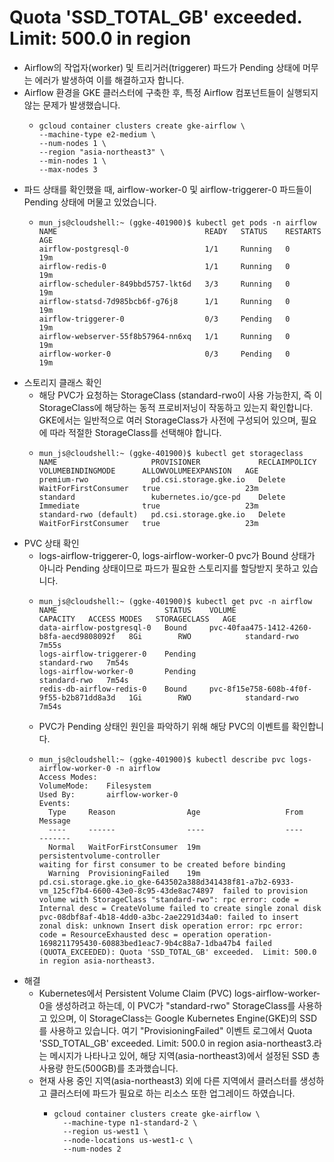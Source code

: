 # Quota 'SSD_TOTAL_GB' exceeded. Limit: 500.0 in region
- Airflow의 작업자(worker) 및 트리거러(triggerer) 파드가 Pending 상태에 머무는 에러가 발생하여 이를 해결하고자 합니다.
- Airflow 환경을 GKE 클러스터에 구축한 후, 특정 Airflow 컴포넌트들이 실행되지 않는 문제가 발생했습니다. 
  - ```shell
    gcloud container clusters create gke-airflow \
    --machine-type e2-medium \
    --num-nodes 1 \
    --region "asia-northeast3" \
    --min-nodes 1 \
    --max-nodes 3
    ```
- 파드 상태를 확인했을 때, airflow-worker-0 및 airflow-triggerer-0 파드들이 Pending 상태에 머물고 있었습니다.
  - ```shell
    mun_js@cloudshell:~ (ggke-401900)$ kubectl get pods -n airflow
    NAME                                 READY   STATUS    RESTARTS   AGE
    airflow-postgresql-0                 1/1     Running   0          19m
    airflow-redis-0                      1/1     Running   0          19m
    airflow-scheduler-849bbd5757-lkt6d   3/3     Running   0          19m
    airflow-statsd-7d985bcb6f-g76j8      1/1     Running   0          19m
    airflow-triggerer-0                  0/3     Pending   0          19m
    airflow-webserver-55f8b57964-nn6xq   1/1     Running   0          19m
    airflow-worker-0                     0/3     Pending   0          19m
    ```
- 스토리지 클래스 확인
  - 해당 PVC가 요청하는 StorageClass (standard-rwo이 사용 가능한지, 즉 이 StorageClass에 해당하는 동적 프로비저닝이 작동하고 있는지 확인합니다. GKE에서는 일반적으로 여러 StorageClass가 사전에 구성되어 있으며, 필요에 따라 적절한 StorageClass를 선택해야 합니다.
  - ```shell
    mun_js@cloudshell:~ (ggke-401900)$ kubectl get storageclass
    NAME                     PROVISIONER             RECLAIMPOLICY   VOLUMEBINDINGMODE      ALLOWVOLUMEEXPANSION   AGE
    premium-rwo              pd.csi.storage.gke.io   Delete          WaitForFirstConsumer   true                   23m
    standard                 kubernetes.io/gce-pd    Delete          Immediate              true                   23m
    standard-rwo (default)   pd.csi.storage.gke.io   Delete          WaitForFirstConsumer   true                   23m
    ```
- PVC 상태 확인
  - logs-airflow-triggerer-0, logs-airflow-worker-0 pvc가 Bound 상태가 아니라 Pending 상태이므로 파드가 필요한 스토리지를 할당받지 못하고 있습니다.
  - ```shell
    mun_js@cloudshell:~ (ggke-401900)$ kubectl get pvc -n airflow
    NAME                        STATUS    VOLUME                                     CAPACITY   ACCESS MODES   STORAGECLASS   AGE
    data-airflow-postgresql-0   Bound     pvc-40faa475-1412-4260-b8fa-aecd9808092f   8Gi        RWO            standard-rwo   7m55s
    logs-airflow-triggerer-0    Pending                                                                        standard-rwo   7m54s
    logs-airflow-worker-0       Pending                                                                        standard-rwo   7m54s
    redis-db-airflow-redis-0    Bound     pvc-8f15e758-608b-4f0f-9f55-b2b871dd8a3d   1Gi        RWO            standard-rwo   7m54s
    ```
  - PVC가 Pending 상태인 원인을 파악하기 위해 해당 PVC의 이벤트를 확인합니다.
  - ```shell
    mun_js@cloudshell:~ (ggke-401900)$ kubectl describe pvc logs-airflow-worker-0 -n airflow
    Access Modes:
    VolumeMode:    Filesystem
    Used By:       airflow-worker-0
    Events:
      Type     Reason                Age                   From                                                                                              Message
      ----     ------                ----                  ----                                                                                              -------
      Normal   WaitForFirstConsumer  19m                   persistentvolume-controller                                                                       waiting for first consumer to be created before binding
      Warning  ProvisioningFailed    19m                   pd.csi.storage.gke.io_gke-643502a388d341438f81-a7b2-6933-vm_125cf7b4-6600-43e0-8c95-43de8ac74897  failed to provision volume with StorageClass "standard-rwo": rpc error: code = Internal desc = CreateVolume failed to create single zonal disk pvc-08dbf8af-4b18-4dd0-a3bc-2ae2291d34a0: failed to insert zonal disk: unknown Insert disk operation error: rpc error: code = ResourceExhausted desc = operation operation-1698211795430-60883bed1eac7-9b4c88a7-1dba47b4 failed (QUOTA_EXCEEDED): Quota 'SSD_TOTAL_GB' exceeded.  Limit: 500.0 in region asia-northeast3.
    ```
- 해결
  - Kubernetes에서 Persistent Volume Claim (PVC) logs-airflow-worker-0을 생성하려고 하는데, 이 PVC가 "standard-rwo" StorageClass를 사용하고 있으며, 이 StorageClass는 Google Kubernetes Engine(GKE)의 SSD를 사용하고 있습니다. 여기 "ProvisioningFailed" 이벤트 로그에서 Quota 'SSD_TOTAL_GB' exceeded. Limit: 500.0 in region asia-northeast3.라는 메시지가 나타나고 있어, 해당 지역(asia-northeast3)에서 설정된 SSD 총 사용량 한도(500GB)를 초과했습니다.
  - 현재 사용 중인 지역(asia-northeast3) 외에 다른 지역에서 클러스터를 생성하고 클러스터에 파드가 필요로 하는 리소스 또한 업그레이드 하였습니다.
    - ```shell
      gcloud container clusters create gke-airflow \
        --machine-type n1-standard-2 \
        --region us-west1 \
        --node-locations us-west1-c \
        --num-nodes 2
      ```

